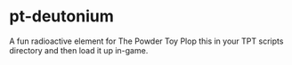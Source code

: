 # pt-deutonium
A fun radioactive element for The Powder Toy
Plop this in your TPT scripts directory and then load it up in-game.
